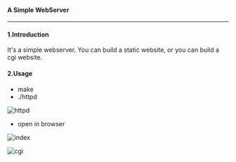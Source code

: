 #### A Simple WebServer
---
#### 1.Introduction
It's a simple webserver. You can build a static website, or you can build a cgi website.
#### 2.Usage
- make
- ./httpd

![httpd](http://oanl5xf7d.bkt.clouddn.com/httpd.png)
- open in browser

![index](http://oanl5xf7d.bkt.clouddn.com/index.png)

![cgi](http://oanl5xf7d.bkt.clouddn.com/cgi.png)



